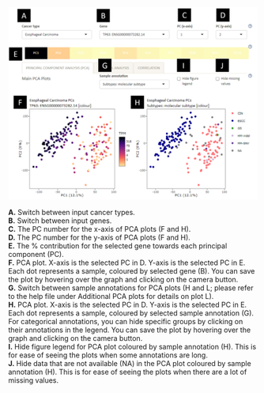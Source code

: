 <img src="../www/helper_pca1.png" width="550" />

**A.** Switch between input cancer types.\
**B.** Switch between input genes.\
**C.** The PC number for the x-axis of PCA plots (F and H).\
**D.** The PC number for the y-axis of PCA plots (F and H).\
**E.** The % contribution for the selected gene towards each principal component (PC).\
**F.** PCA plot. X-axis is the selected PC in D. Y-axis is the selected PC in E. Each dot represents a sample, coloured by selected gene (B). You can save the plot by hovering over the graph and clicking on the camera button.\
**G.** Switch between sample annotations for PCA plots (H and L; please refer to the help file under Additional PCA plots for details on plot L). \
**H.** PCA plot. X-axis is the selected PC in D. Y-axis is the selected PC in E. Each dot represents a sample, coloured by selected sample annotation (G). For categorical annotations, you can hide specific groups by clicking on their annotations in the legend. You can save the plot by hovering over the graph and clicking on the camera button.\
**I.** Hide figure legend for PCA plot coloured by sample annotation (H). This is for ease of seeing the plots when some annotations are long.\
**J.** Hide data that are not available (NA) in the PCA plot coloured by sample annotation (H). This is for ease of seeing the plots when there are a lot of missing values.

